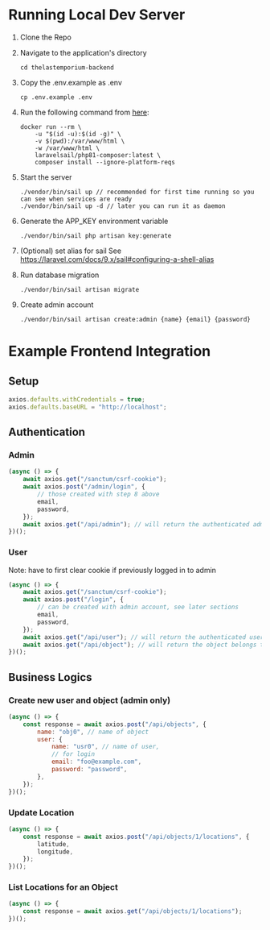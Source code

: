 # Running Local Dev Server

1. Clone the Repo

2. Navigate to the application's directory

    ```
    cd thelastemporium-backend
    ```

3. Copy the .env.example as .env

    ```
    cp .env.example .env
    ```

4. Run the following command from [here](https://laravel.com/docs/9.x/sail#installing-composer-dependencies-for-existing-projects):

    ```
    docker run --rm \
        -u "$(id -u):$(id -g)" \
        -v $(pwd):/var/www/html \
        -w /var/www/html \
        laravelsail/php81-composer:latest \
        composer install --ignore-platform-reqs
    ```

5. Start the server

    ```
    ./vendor/bin/sail up // recommended for first time running so you can see when services are ready
    ./vendor/bin/sail up -d // later you can run it as daemon
    ```

6. Generate the APP_KEY environment variable

    ```
    ./vendor/bin/sail php artisan key:generate
    ```

7. (Optional) set alias for sail
   See https://laravel.com/docs/9.x/sail#configuring-a-shell-alias

8. Run database migration
    ```
    ./vendor/bin/sail artisan migrate
    ```
9. Create admin account
    ```
    ./vendor/bin/sail artisan create:admin {name} {email} {password}
    ```

# Example Frontend Integration

## Setup

```js
axios.defaults.withCredentials = true;
axios.defaults.baseURL = "http://localhost";
```

## Authentication

### Admin

```js
(async () => {
    await axios.get("/sanctum/csrf-cookie");
    await axios.post("/admin/login", {
        // those created with step 8 above
        email,
        password,
    });
    await axios.get("/api/admin"); // will return the authenticated admin if previous steps done correctly
})();
```

### User

Note: have to first clear cookie if previously logged in to admin

```js
(async () => {
    await axios.get("/sanctum/csrf-cookie");
    await axios.post("/login", {
        // can be created with admin account, see later sections
        email,
        password,
    });
    await axios.get("/api/user"); // will return the authenticated user if previous steps done correctly
    await axios.get("/api/object"); // will return the object belongs to the user if previous steps done correctly
})();
```

## Business Logics

### Create new user and object (admin only)

```js
(async () => {
    const response = await axios.post("/api/objects", {
        name: "obj0", // name of object
        user: {
            name: "usr0", // name of user,
            // for login
            email: "foo@example.com",
            password: "password",
        },
    });
})();
```

### Update Location

```js
(async () => {
    const response = await axios.post("/api/objects/1/locations", {
        latitude,
        longitude,
    });
})();
```

### List Locations for an Object

```js
(async () => {
    const response = await axios.get("/api/objects/1/locations");
})();
```
